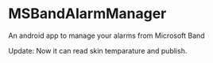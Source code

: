 # MSBandAlarmManager
An android app to manage your alarms from Microsoft Band

Update:
Now it can read skin temparature and publish.
